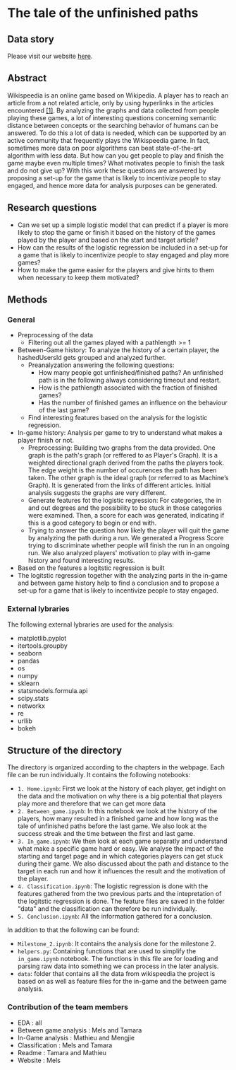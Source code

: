 # The tale of the unfinished paths

## Data story

Please visit our website [here](https://melsjagt.github.io/ada-template-website/).

## Abstract

Wikispeedia is an online game based on Wikipedia. A player has to reach an article from a not related article, only by using hyperlinks in the articles encountered [[1]](http://infolab.stanford.edu/~west1/pubs/West-Pineau-Precup_IJCAI-09.pdf). By analyzing the graphs and data collected from people playing these games, a lot of interesting questions concerning semantic distance between concepts or the searching behavior of humans can be answered. To do this a lot of data is needed, which can be supported by an active community that frequently plays the Wikispeedia game. In fact, sometimes more data on poor algorithms can beat state-of-the-art algorithm with less data.  But how can you get people to play and finish the game maybe even multiple times? What motivates people to finish the task and do not give up? With this work these questions are answered by proposing a set-up for the game that is likely to incentivize people to stay engaged, and hence more data for analysis purposes can be generated.


## Research questions
   - Can we set up a simple logistic model that can predict if a player is more likely to stop the game or finish it based on the history of the games played by the player and based on the start and target article?
   - How can the results of the logistic regression be included in a set-up for a game that is likely to incentivize people to stay engaged and play more games?
   - How to make the game easier for the players and give hints to them when necessary to keep them motivated?

## Methods

### General

- Preprocessing of the data
   - Filtering out all the games played with a pathlength >= 1
- Between-Game history: To analyze the history of a certain player, the hashedUsersId gets grouped and analyzed further.
   - Preanalyzation answering the following questions:
      - How many people got unfinished/finished paths? An unfinished path is in the following always considering timeout and restart.
      - How is the pathlength associated with the fraction of finished games?
      - Has the number of finished games an influence on the behaviour of the last game?
   -  Find interesting features based on the analysis for the logistic regression.
- In-game history: Analysis per game to try to understand what makes a player finish or not.
   -  Preprocessing: Building two graphs from the data provided. One graph is the path's graph (or reffered to as Player's Graph). It is a weighted directional graph derived from the paths the players took. The edge weight is the number of occurences the path has been taken. The other graph is the ideal graph (or referred to as  Machine’s Graph). It is generated from the links of different articles. Initial analysis suggests the graphs are very different.
   - Generate features fot the logistic regression: For categories, the in and out degrees and the possibility to be stuck in those categories were examined. Then, a score for each was generated, indicating if this is a good category to begin or end with.
   - Trying to answer the question how likely the player will quit the game by analyzing the path during a run. We generated a Progress Score trying to discriminate whether people will finish the run in an ongoing run. We also analyzed players' motivation to play with in-game history and found interesting results.
- Based on the features a logitstic regression is built
- The logitstic regression together with the analyzing parts in the in-game and between game history help to find a conclusion and to propose a set-up for a game that is likely to incentivize people to stay engaged. 

### External lybraries

The following external lybraries are used for the analysis:

- matplotlib.pyplot
- itertools.groupby
- seaborn
- pandas
- os
- numpy
- sklearn
- statsmodels.formula.api
- scipy.stats
- networkx
- re
- urllib
- bokeh

## Structure of the directory

The directory is organized according to the chapters in the webpage. Each file can be run individually. It contains the following notebooks:

- `1. Home.ipynb`: First we look at the history of each player, get indight on the data and the motivation on why there is a big potential that players play more and therefore that we can get more data 
- `2. Between_game.ipynb`: In this notebook we look at the history of the players, how many resulted in a finished game and how long was the tale of unfinished paths before the last game. We also look at the success streak and the time between the first and last game.
- `3. In_game.ipynb`: We then look at each game separatly and understand what make a specific game hard or easy. We analyse the impact of the starting and target page and in which categories players can get stuck during their game. We also discussed about the path and distance to the target in each run and how it influences the result and the motivation of the player.
- `4. Classification.ipynb`: The logistic regression is done with the features gathered from the two previous parts and the intepretation of the logitstic regression is done. The feature files are saved in the folder "data" and the classification can therefore be run individually.
- `5. Conclusion.ipynb`: All the information gathered for a conclusion.

In addition to that the following can be found:

- `Milestone_2.ipynb`: It contains the analysis done for the milestone 2.
- `helpers.py`: Containing functions that are used to simplify the `in_game.ipynb` notebook. The functions in this file are for loading and parsing raw data into something we can process in the later analysis.
- `data`: folder that contains all the data from wikispeedia the project is based on as well as feature files for the in-game and the between game analysis.

### Contribution of the team members

- EDA : all
- Between game analysis : Mels and Tamara
- In-Game analysis : Mathieu and Mengjie
- Classification : Mels and Tamara
- Readme : Tamara and Mathieu
- Website : Mels
